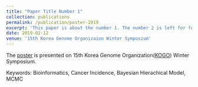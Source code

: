 ```yaml
---
title: "Paper Title Number 1"
collection: publications
permalink: /publication/poster-2019
excerpt: 'This paper is about the number 1. The number 2 is left for future work.'
date: 2019-02-12
venue: '15th Korea Genome Organizaion Winter Symposium'
---
```


The [poster](https://drive.google.com/file/d/1iAtMRF8F_mv8rY-FsagQuxc-JiEAv3v0/view?usp=sharing) is presented on 15th Korea Genome Organization([KOGO](http://kogo.or.kr/index.asp)) Winter Symposium.

Keywords: Bioinformatics, Cancer Incidence, Bayesian Hierachical Model, MCMC
